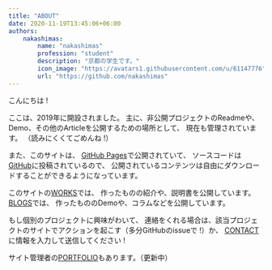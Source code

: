 ```yaml
---
title: "ABOUT"
date: 2020-11-19T13:45:06+06:00
authors: 
    nakashimas:
        name: "nakashimas"
        profession: "student"
        description: "京都の学生です。"
        icon_image: "https://avatars1.githubusercontent.com/u/61147776"
        url: "https://github.com/nakashimas"
---
```


こんにちは !

<span class='blockable'>ここは、2019年に開設されました。</span>
<span class='blockable'>主に、非公開プロジェクトのReadmeや、</span><span class='blockable'>Demo、</span><span class='blockable'>その他のArticleを公開するための場所として、</span>
<span class='blockable'>現在も管理されています。</span>
<span class='blockable'>（読みにくくてごめんね !）</span>

<span class='blockable'>また、このサイトは、</span>
<span class='blockable'><a href="https://docs.github.com/ja/free-pro-team@latest/github/working-with-github-pages">GitHub Pages</a>で公開されていて、</span>
<span class='blockable'>ソースコードは<a href="https://github.com/nakashimas/nakashimas.github.io">GitHub</a>に投稿されているので、</span>
<span class='blockable'>公開されているコンテンツは</span><span class='blockable'>自由にダウンロードすることが</span><span class='blockable'>できるようになっています。</span>

<span class='blockable'>このサイトの<a href="/?page=0&content=1">WORKS</a>では、</span>
<span class='blockable'>作ったものの紹介や、説明書を</span><span class='blockable'>公開しています。</span>
<span class='blockable'><a href="/?page=0&content=2">BLOGS</a>では、</span>
<span class='blockable'>作ったもののDemoや、コラムなどを</span><span class='blockable'>公開しています。</span>

<span class='blockable'>もし個別のプロジェクトに興味がわいて、</span>
<span class='blockable'>連絡をくれる場合は、該当プロジェクトのサイトでアクションを起こす（多分GitHubのissueで !）か、</span>
<span class='blockable'><a href="/?page=0&content=5">CONTACT</a>に情報を入力して送信してください !</span>

<span class='blockable'>サイト管理者の<a href="/?page=99">PORTFOLIO</a>もあります。（更新中）</span>